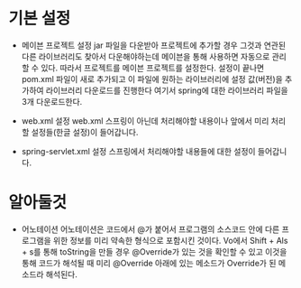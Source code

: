 # 기본 설정
- 메이븐 프로젝트 설정
jar 파일을 다운받아 프로젝트에 추가할 경우 그것과 연관된 다른 라이브러리도 찾아서 다운해야하는데 메이븐을 통해 사용하면 자동으로 관리할 수 있다. 따라서 프로젝트를 메이븐 프로젝트를 설정한다.
설정이 끝나면 pom.xml 파일이 새로 추가되고 이 파일에 원하는 라이브러리에 설정 값(버전)을 추가하여 라이브러리 다운로드를 진행한다 여기서 spring에 대한 라이브러리 파일을 3개 다운로드한다.

- web.xml 설정
web.xml 스프링이 아닌데 처리해야할 내용이나 앞에서 미리 처리할 설정들(한글 설정)이 들어갑니다.

- spring-servlet.xml 설정
스프링에서 처리해야할 내용들에 대한 설정이 들어갑니다.


# 알아둘것
- 어노테이션
어노테이션은 코드에서 @가 붙어서 프로그램의 소스코드 안에 다른 프로그램을 위한 정보를 미리 약속한 형식으로 포함시킨 것이다.
Vo에서 Shift + Als + s를 통해 toString을 만들 경우 @Override가 있는 것을 확인할 수 있고 이것을 통해 코드가 해석될 때 미리 @Override 아래에 있는 메소드가 Override가 된 메소드라 해석된다.